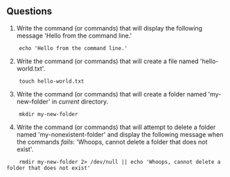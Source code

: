## Questions
1. Write the command (or commands) that will display the following message 'Hello from the command line.'
```
    echo 'Hello from the command line.'
```

2. Write the command (or commands) that will create a file named 'hello-world.txt'.
```
    touch hello-world.txt
```

3. Write the command (or commands) that will create a folder named 'my-new-folder' in _current_ directory.
```
    mkdir my-new-folder
```

4. Write the command (or commands) that will attempt to delete a folder named 'my-nonexistent-folder' and display the following message when the commands _fails_: 'Whoops, cannot delete a folder that does not exist'.
```
    rmdir my-new-folder 2> /dev/null || echo 'Whoops, cannot delete a folder that does not exist'
```